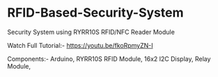 # RFID-Based-Security-System
Security System using RYRR10S RFID/NFC Reader Module

Watch Full Tutorial:- https://youtu.be/fkoRpmyZN-I

Components:-
Arduino,
RYRR10S RFID Module,
16x2 I2C Display,
Relay Module,
